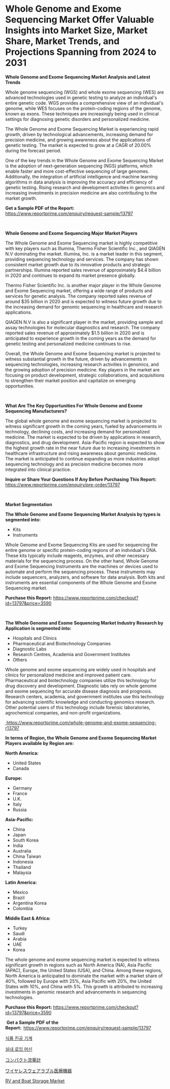 <p><h1>Whole Genome and Exome Sequencing Market Offer Valuable Insights into Market Size, Market Share, Market Trends, and Projections Spanning from 2024 to 2031</h1></p><p><strong>Whole Genome and Exome Sequencing Market Analysis and Latest Trends</strong></p>
<p><p>Whole genome sequencing (WGS) and whole exome sequencing (WES) are advanced technologies used in genetic testing to analyze an individual's entire genetic code. WGS provides a comprehensive view of an individual's genome, while WES focuses on the protein-coding regions of the genome, known as exons. These techniques are increasingly being used in clinical settings for diagnosing genetic disorders and personalized medicine.</p><p>The Whole Genome and Exome Sequencing Market is experiencing rapid growth, driven by technological advancements, increasing demand for precision medicine, and growing awareness about the applications of genetic testing. The market is expected to grow at a CAGR of 20.00% during the forecast period.</p><p>One of the key trends in the Whole Genome and Exome Sequencing Market is the adoption of next-generation sequencing (NGS) platforms, which enable faster and more cost-effective sequencing of large genomes. Additionally, the integration of artificial intelligence and machine learning algorithms in data analysis is improving the accuracy and efficiency of genetic testing. Rising research and development activities in genomics and increasing investments in precision medicine are also contributing to the market growth.</p></p>
<p><strong>Get a Sample PDF of the Report:&nbsp;</strong> <a href="https://www.reportprime.com/enquiry/request-sample/13797">https://www.reportprime.com/enquiry/request-sample/13797</a></p>
<p>&nbsp;</p>
<p><strong>Whole Genome and Exome Sequencing Major Market Players</strong></p>
<p><p>The Whole Genome and Exome Sequencing market is highly competitive with key players such as Illumina, Thermo Fisher Scientific Inc., and QIAGEN N.V dominating the market. Illumina, Inc. is a market leader in this segment, providing sequencing technology and services. The company has shown consistent market growth due to its innovative products and strategic partnerships. Illumina reported sales revenue of approximately $4.4 billion in 2020 and continues to expand its market presence globally.</p><p>Thermo Fisher Scientific Inc. is another major player in the Whole Genome and Exome Sequencing market, offering a wide range of products and services for genetic analysis. The company reported sales revenue of around $35 billion in 2020 and is expected to witness future growth due to the increasing demand for genomic sequencing in healthcare and research applications.</p><p>QIAGEN N.V is also a significant player in the market, providing sample and assay technologies for molecular diagnostics and research. The company reported sales revenue of approximately $1.5 billion in 2020 and is anticipated to experience growth in the coming years as the demand for genetic testing and personalized medicine continues to rise.</p><p>Overall, the Whole Genome and Exome Sequencing market is projected to witness substantial growth in the future, driven by advancements in sequencing technologies, increasing research activities in genomics, and the growing adoption of precision medicine. Key players in the market are focusing on product development, strategic collaborations, and acquisitions to strengthen their market position and capitalize on emerging opportunities.</p></p>
<p>&nbsp;</p>
<p><strong>What Are The Key Opportunities For Whole Genome and Exome Sequencing Manufacturers?</strong></p>
<p><p>The global whole genome and exome sequencing market is projected to witness significant growth in the coming years, fueled by advancements in technology, declining costs, and increasing demand for personalized medicine. The market is expected to be driven by applications in research, diagnostics, and drug development. Asia-Pacific region is expected to show the highest growth rate in the near future due to increasing investments in healthcare infrastructure and rising awareness about genomic medicine. The market is anticipated to continue expanding as more industries adopt sequencing technology and as precision medicine becomes more integrated into clinical practice.</p></p>
<p><strong>Inquire or Share Your Questions If Any Before Purchasing This Report:</strong> <a href="https://www.reportprime.com/enquiry/pre-order/13797">https://www.reportprime.com/enquiry/pre-order/13797</a></p>
<p>&nbsp;</p>
<p><strong>Market Segmentation</strong></p>
<p><strong>The Whole Genome and Exome Sequencing Market Analysis by types is segmented into:</strong></p>
<p><ul><li>Kits</li><li>Instruments</li></ul></p>
<p><p>Whole Genome and Exome Sequencing Kits are used for sequencing the entire genome or specific protein-coding regions of an individual's DNA. These kits typically include reagents, enzymes, and other necessary materials for the sequencing process. On the other hand, Whole Genome and Exome Sequencing Instruments are the machines or devices used to automate and perform the sequencing process. These instruments may include sequencers, analyzers, and software for data analysis. Both kits and instruments are essential components of the Whole Genome and Exome Sequencing market.</p></p>
<p><strong>Purchase this Report:&nbsp;</strong><a href="https://www.reportprime.com/checkout?id=13797&price=3590">https://www.reportprime.com/checkout?id=13797&price=3590</a></p>
<p>&nbsp;</p>
<p><strong>The Whole Genome and Exome Sequencing Market Industry Research by Application is segmented into:</strong></p>
<p><ul><li>Hospitals and Clinics</li><li>Pharmaceutical and Biotechnology Companies</li><li>Diagnostic Labs</li><li>Research Centres, Academia and Government Institutes</li><li>Others</li></ul></p>
<p><p>Whole genome and exome sequencing are widely used in hospitals and clinics for personalized medicine and improved patient care. Pharmaceutical and biotechnology companies utilize this technology for drug discovery and development. Diagnostic labs rely on whole genome and exome sequencing for accurate disease diagnosis and prognosis. Research centers, academia, and government institutes use this technology for advancing scientific knowledge and conducting genomics research. Other potential users of this technology include forensic laboratories, agrochemical companies, and non-profit organizations.</p></p>
<p><a href="https://www.reportprime.com/whole-genome-and-exome-sequencing-r13797">&nbsp;https://www.reportprime.com/whole-genome-and-exome-sequencing-r13797</a></p>
<p><strong>In terms of Region, the Whole Genome and Exome Sequencing Market Players available by Region are:</strong></p>
<p>
    <p> <strong> North America: </strong>
        <ul>
            <li>United States</li>
            <li>Canada</li>
        </ul>
        </p> 
    <p> <strong> Europe: </strong>
        <ul>
            <li>Germany</li>
            <li>France</li>
            <li>U.K.</li>
            <li>Italy</li>
            <li>Russia</li>
        </ul>
        </p> 
    <p> <strong> Asia-Pacific: </strong>
        <ul>
            <li>China</li>
            <li>Japan</li>
            <li>South Korea</li>
            <li>India</li>
            <li>Australia</li>
            <li>China Taiwan</li>
            <li>Indonesia</li>
            <li>Thailand</li>
            <li>Malaysia</li>
        </ul>
        </p> 
    <p> <strong> Latin America: </strong>
        <ul>
            <li>Mexico</li>
            <li>Brazil</li>
            <li>Argentina Korea</li>
            <li>Colombia</li>
        </ul>
        </p> 
    <p> <strong> Middle East & Africa: </strong>
        <ul>
            <li>Turkey</li>
            <li>Saudi</li>
            <li>Arabia</li>
            <li>UAE</li>
            <li>Korea</li>
        </ul>
    </p>
    </p>
<p><p>The whole genome and exome sequencing market is expected to witness significant growth in regions such as North America (NA), Asia Pacific (APAC), Europe, the United States (USA), and China. Among these regions, North America is anticipated to dominate the market with a market share of 40%, followed by Europe with 25%, Asia Pacific with 20%, the United States with 10%, and China with 5%. This growth is attributed to increasing investments in genomic research and advancements in sequencing technologies.</p></p>
<p><strong>Purchase this Report: </strong><a href="https://www.reportprime.com/checkout?id=13797&price=3590">https://www.reportprime.com/checkout?id=13797&price=3590</a></p>
<p>&nbsp;<strong>Get a Sample PDF of the Report:&nbsp;&nbsp;</strong><a href="https://www.reportprime.com/enquiry/request-sample/13797">https://www.reportprime.com/enquiry/request-sample/13797</a></p>
<p><strong></strong></p>
<p><p><a href="https://medium.com/@rowedrowe/%EC%8B%9D%ED%92%88-%EC%A7%84%EA%B3%B5-%EA%B8%B0%EA%B3%84-%EC%8B%9C%EC%9E%A5%EC%9D%80-%EC%8B%9C%EC%9E%A5-%EC%A0%90%EC%9C%A0%EC%9C%A8-%EC%8B%9C%EC%9E%A5-%EB%8F%99%ED%96%A5-%EB%B0%8F-%EC%8B%9C%EC%9E%A5-%EC%84%B1%EC%9E%A5%EC%97%90-%EA%B4%80%ED%95%9C-%EC%A0%95%EB%B3%B4%EB%A5%BC-%EC%A0%9C%EA%B3%B5%ED%95%A9%EB%8B%88%EB%8B%A4-1e1fbf90b390">식품 진공 기계</a></p><p><a href="https://github.com/KoleLedner/Market-Research-Report-List-1/blob/main/664308775012.md">실내 로잉 머신</a></p><p><a href="https://medium.com/@cielostamm/%E3%82%B3%E3%83%B3%E3%83%91%E3%82%AF%E3%83%88%E6%B5%81%E9%87%8F%E8%A8%88%E5%B8%82%E5%A0%B4-%E5%B8%82%E5%A0%B4%E3%82%B7%E3%82%A7%E3%82%A2-%E5%B8%82%E5%A0%B4%E3%83%88%E3%83%AC%E3%83%B3%E3%83%89-%E3%81%8A%E3%82%88%E3%81%B3%E5%B0%86%E6%9D%A5%E3%81%AE%E6%88%90%E9%95%B7%E3%82%92%E6%8E%A2%E3%82%8B-a6a11c2e905e">コンパクト流量計</a></p><p><a href="https://github.com/GregorioOKeefe2023/Market-Research-Report-List-1/blob/main/726765080550.md">ワイヤレスウェアラブル医療機器</a></p><p><a href="https://github.com/peachesmcdowel1/Market-Research-Report-List-2/blob/main/rv-and-boat-storage-market.md">RV and Boat Storage Market</a></p></p>